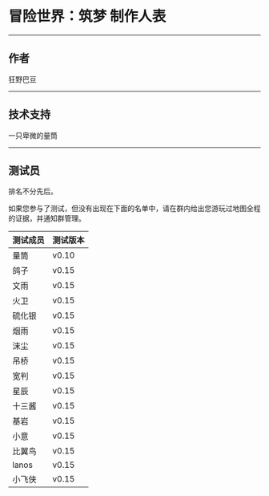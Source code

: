 # 冒险世界：筑梦 制作人表

---

## 作者

狂野巴豆

---

## 技术支持

一只卑微的量筒

--- 

## 测试员

排名不分先后。

如果您参与了测试，但没有出现在下面的名单中，请在群内给出您游玩过地图全程的证据，并通知群管理。

| 测试成员 | 测试版本 |
| --- | --- |
| 量筒 | v0.10 |
| 鸽子 | v0.15 |
| 文雨 | v0.15 |
| 火卫 | v0.15 |
| 硫化银 | v0.15 |
| 烟雨 | v0.15 |
| 沫尘 | v0.15 |
| 吊桥 | v0.15 |
| 宽判 | v0.15 |
| 星辰 | v0.15 |
| 十三酱 | v0.15 |
| 基岩 | v0.15 |
| 小意 | v0.15 |
| 比翼鸟 | v0.15 |
| lanos | v0.15 |
| 小飞侠 | v0.15 |

